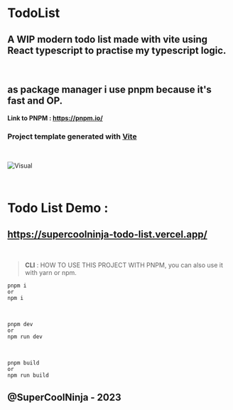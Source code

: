 # TodoList
## A WIP modern todo list made with vite using React typescript to practise my typescript logic.

<br>

## as **package manager** i use **pnpm** because it's fast and OP.



**Link to PNPM : https://pnpm.io/**

### Project template generated with **<a href="https://vitejs.dev/" target="_blank">Vite</a>** 

<br />

![Visual](https://cdn.discordapp.com/attachments/554479498721099787/1119192278997667840/image.png)

<br />

# **Todo List Demo** : 
## https://supercoolninja-todo-list.vercel.app/

<br />


> **CLI** : HOW TO USE THIS PROJECT WITH PNPM, you can also use it with yarn or npm.

```
pnpm i
or
npm i
```

<br />

```
pnpm dev
or
npm run dev
```

<br />

```
pnpm build
or
npm run build
```

## @SuperCoolNinja - 2023
